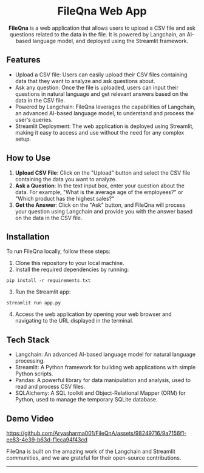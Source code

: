 <h1 align="center">FileQna Web App</h1>

<p align="center">
  <strong>FileQna</strong> is a web application that allows users to upload a CSV file and ask questions related to the data in the file. It is powered by Langchain, an AI-based language model, and deployed using the Streamlit framework.
</p>

<h2>Features</h2>

<ul>
  <li>Upload a CSV file: Users can easily upload their CSV files containing data that they want to analyze and ask questions about.</li>
  <li>Ask any question: Once the file is uploaded, users can input their questions in natural language and get relevant answers based on the data in the CSV file.</li>
  <li>Powered by Langchain: FileQna leverages the capabilities of Langchain, an advanced AI-based language model, to understand and process the user's queries.</li>
  <li>Streamlit Deployment: The web application is deployed using Streamlit, making it easy to access and use without the need for any complex setup.</li>
</ul>

<h2>How to Use</h2>

<ol>
  <li><strong>Upload CSV File</strong>: Click on the "Upload" button and select the CSV file containing the data you want to analyze.</li>
  <li><strong>Ask a Question</strong>: In the text input box, enter your question about the data. For example, "What is the average age of the employees?" or "Which product has the highest sales?"</li>
  <li><strong>Get the Answer</strong>: Click on the "Ask" button, and FileQna will process your question using Langchain and provide you with the answer based on the data in the CSV file.</li>
</ol>

<h2>Installation</h2>

<p>To run FileQna locally, follow these steps:</p>

<ol>
  <li>Clone this repository to your local machine.</li>
  <li>Install the required dependencies by running:</li>
</ol>

<pre><code>pip install -r requirements.txt</code></pre>

<ol start="3">
  <li>Run the Streamlit app:</li>
</ol>

<pre><code>streamlit run app.py</code></pre>

<ol start="4">
  <li>Access the web application by opening your web browser and navigating to the URL displayed in the terminal.</li>
</ol>

<h2>Tech Stack</h2>

<ul>
  <li>Langchain: An advanced AI-based language model for natural language processing.</li>
  <li>Streamlit: A Python framework for building web applications with simple Python scripts.</li>
  <li>Pandas: A powerful library for data manipulation and analysis, used to read and process CSV files.</li>
  <li>SQLAlchemy: A SQL toolkit and Object-Relational Mapper (ORM) for Python, used to manage the temporary SQLite database.</li>
</ul>
<h2> Demo Video </h2>

https://github.com/Aryasharma001/FileQnA/assets/98249716/9a7156f1-ee83-4e39-b63d-f1eca94f43cd


<p>FileQna is built on the amazing work of the Langchain and Streamlit communities, and we are grateful for their open-source contributions.</p>

<hr>


